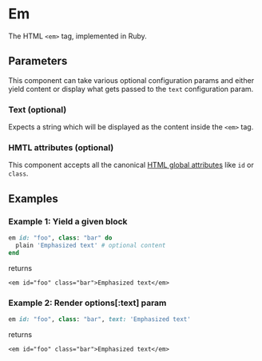 # Em

The HTML `<em>` tag, implemented in Ruby.

## Parameters

This component can take various optional configuration params and either yield content or display what gets passed to the `text` configuration param.

### Text \(optional\)

Expects a string which will be displayed as the content inside the `<em>` tag.

### HMTL attributes \(optional\)

This component accepts all the canonical [HTML global attributes](https://www.w3schools.com/tags/ref_standardattributes.asp) like `id` or `class`.

## Examples

### Example 1: Yield a given block

```ruby
em id: "foo", class: "bar" do
  plain 'Emphasized text' # optional content
end
```

returns

```markup
<em id="foo" class="bar">Emphasized text</em>
```

### Example 2: Render options\[:text\] param

```ruby
em id: "foo", class: "bar", text: 'Emphasized text'
```

returns

```markup
<em id="foo" class="bar">Emphasized text</em>
```

